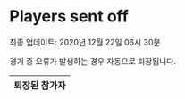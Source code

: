 # Players sent off
최종 업데이트: 2020년 12월 22일 06시 30분


경기 중 오류가 발생하는 경우 자동으로 퇴장됩니다.


| 퇴장된 참가자 |
|:---:|